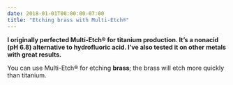 ```yaml
---
date: 2018-01-01T00:00:00-07:00
title: "Etching brass with Multi-Etch®"
---
```


**I originally perfected Multi-Etch® for titanium production. It’s a nonacid (pH 6.8) alternative to hydrofluoric acid. I’ve also tested it on other metals with great results.**

You can use Multi-Etch® for etching **brass**; the brass will etch more quickly than titanium.
